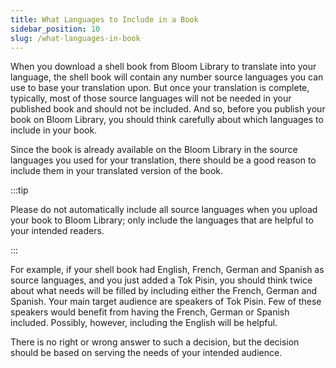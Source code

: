 ```yaml
---
title: What Languages to Include in a Book
sidebar_position: 10
slug: /what-languages-in-book
---
```




When you download a shell book from Bloom Library to translate into your language, the shell book will contain any number source languages you can use to base your translation upon. But once your translation is complete, typically, most of those source languages will not be needed in your published book and should not be included. And so, before you publish your book on Bloom Library, you should think carefully about which languages to include in your book. 


Since the book is already available on the Bloom Library in the source languages you used for your translation, there should be a good reason to include them in your translated version of the book.


:::tip

Please do not automatically include all source languages when you upload your book to Bloom Library; only include the languages that are helpful to your intended readers.

:::




For example, if your shell book had English, French, German and Spanish as source languages, and you just added a Tok Pisin, you should think twice about what needs will be filled by including either the French, German and Spanish. Your main target audience are speakers of Tok Pisin. Few of these speakers would benefit from having the French, German or Spanish included. Possibly, however, including the English will be helpful.


There is no right or wrong answer to such a decision, but the decision should be based on serving the needs of your intended audience.

